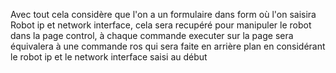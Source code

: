 Avec tout cela considère que l'on a un formulaire dans form où l'on saisira Robot ip et network interface, cela sera recupéré pour manipuler le robot dans la page control, à chaque commande executer sur la page sera équivalera à une commande ros qui sera faite en arrière plan en considérant le robot ip et le network interface saisi au début
